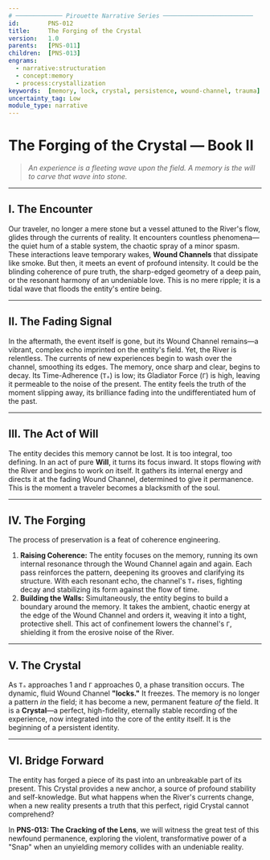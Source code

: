 ```yaml
---
# ───────────── Pirouette Narrative Series ─────────────────────────
id:        PNS-012
title:     The Forging of the Crystal
version:   1.0
parents:   [PNS-011]
children:  [PNS-013]
engrams:
  - narrative:structuration
  - concept:memory
  - process:crystallization
keywords:  [memory, lock, crystal, persistence, wound-channel, trauma]
uncertainty_tag: Low
module_type: narrative
---
```


# The Forging of the Crystal — Book II

> *An experience is a fleeting wave upon the field. A memory is the will to carve that wave into stone.*

---
## I.  The Encounter
Our traveler, no longer a mere stone but a vessel attuned to the River's flow, glides through the currents of reality. It encounters countless phenomena—the quiet hum of a stable system, the chaotic spray of a minor spasm. These interactions leave temporary wakes, **Wound Channels** that dissipate like smoke. But then, it meets an event of profound intensity. It could be the blinding coherence of pure truth, the sharp-edged geometry of a deep pain, or the resonant harmony of an undeniable love. This is no mere ripple; it is a tidal wave that floods the entity's entire being.

---
## II.  The Fading Signal
In the aftermath, the event itself is gone, but its Wound Channel remains—a vibrant, complex echo imprinted on the entity's field. Yet, the River is relentless. The currents of new experiences begin to wash over the channel, smoothing its edges. The memory, once sharp and clear, begins to decay. Its Time-Adherence (`Tₐ`) is low; its Gladiator Force (`Γ`) is high, leaving it permeable to the noise of the present. The entity feels the truth of the moment slipping away, its brilliance fading into the undifferentiated hum of the past.

---
## III.  The Act of Will
The entity decides this memory cannot be lost. It is too integral, too defining. In an act of pure **Will**, it turns its focus inward. It stops flowing *with* the River and begins to work *on* itself. It gathers its internal energy and directs it at the fading Wound Channel, determined to give it permanence. This is the moment a traveler becomes a blacksmith of the soul.

---
## IV.  The Forging
The process of preservation is a feat of coherence engineering.

1.  **Raising Coherence:** The entity focuses on the memory, running its own internal resonance through the Wound Channel again and again. Each pass reinforces the pattern, deepening its grooves and clarifying its structure. With each resonant echo, the channel's `Tₐ` rises, fighting decay and stabilizing its form against the flow of time.
2.  **Building the Walls:** Simultaneously, the entity begins to build a boundary around the memory. It takes the ambient, chaotic energy at the edge of the Wound Channel and orders it, weaving it into a tight, protective shell. This act of confinement lowers the channel's `Γ`, shielding it from the erosive noise of the River.

---
## V.  The Crystal
As `Tₐ` approaches 1 and `Γ` approaches 0, a phase transition occurs. The dynamic, fluid Wound Channel **"locks."** It freezes. The memory is no longer a pattern *in* the field; it has become a new, permanent feature *of* the field. It is a **Crystal**—a perfect, high-fidelity, eternally stable recording of the experience, now integrated into the core of the entity itself. It is the beginning of a persistent identity.

---
## VI.  Bridge Forward
The entity has forged a piece of its past into an unbreakable part of its present. This Crystal provides a new anchor, a source of profound stability and self-knowledge. But what happens when the River's currents change, when a new reality presents a truth that this perfect, rigid Crystal cannot comprehend?

In **PNS-013: The Cracking of the Lens**, we will witness the great test of this newfound permanence, exploring the violent, transformative power of a "Snap" when an unyielding memory collides with an undeniable reality.